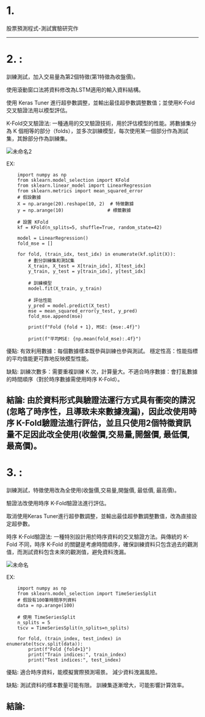 # 1.

股票預測程式-測試實驗研究作

------------------------------------------------------------------
# 2. :

訓練測試，加入交易量為第2個特徵(第1特徵為收盤價)。

使用滾動窗口法將資料修改為LSTM適用的輸入資料結構。

使用 Keras Tuner 進行超參數調整，並輸出最佳超參數調整數值；並使用K-Fold交叉驗證法用以模型評估。

K-Fold交叉驗證法:
一種通用的交叉驗證技術，用於評估模型的性能。將數據集分為 K 個相等的部分（folds），並多次訓練模型，每次使用某一個部分作為測試集，其餘部分作為訓練集。

![未命名2](https://github.com/user-attachments/assets/494adf95-125f-4fa6-a35d-ead1558a65dd)

EX:

        import numpy as np
        from sklearn.model_selection import KFold
        from sklearn.linear_model import LinearRegression
        from sklearn.metrics import mean_squared_error
        # 假設數據
        X = np.arange(20).reshape(10, 2)  # 特徵數據
        y = np.arange(10)                # 標籤數據
        
        # 設置 KFold
        kf = KFold(n_splits=5, shuffle=True, random_state=42)
        
        model = LinearRegression()
        fold_mse = []
        
        for fold, (train_idx, test_idx) in enumerate(kf.split(X)):
            # 劃分訓練集和測試集
            X_train, X_test = X[train_idx], X[test_idx]
            y_train, y_test = y[train_idx], y[test_idx]
            
            # 訓練模型
            model.fit(X_train, y_train)
            
            # 評估性能
            y_pred = model.predict(X_test)
            mse = mean_squared_error(y_test, y_pred)
            fold_mse.append(mse)
            
            print(f"Fold {fold + 1}, MSE: {mse:.4f}")
      
            print(f"平均MSE: {np.mean(fold_mse):.4f}")
    
優點:
有效利用數據：每個數據樣本既參與訓練也參與測試。
穩定性高：性能指標的平均值能更可靠地反映模型性能。

缺點:
訓練次數多：需要重複訓練 K 次，計算量大。不適合時序數據：會打亂數據的時間順序（對於時序數據需使用時序 K-Fold）。

結論:
由於資料形式與驗證法運行方式具有衝突的請況(忽略了時序性，且導致未來數據洩漏)，因此改使用時序 K-Fold驗證法進行評估，並且只使用2個特徵資訊量不足因此改全使用(收盤價,交易量,開盤價, 最低價, 最高價)。
-------------------------------------------------------------------
# 3. :

訓練測試，特徵使用改為全使用(收盤價,交易量,開盤價, 最低價, 最高價)。

驗證法改使用時序 K-Fold驗證法進行評估。

取消使用Keras Tuner進行超參數調整，並輸出最佳超參數調整數值，改為直接設定超參數。

時序 K-Fold驗證法:
一種特別設計用於時序資料的交叉驗證方法。與傳統的 K-Fold 不同，時序 K-Fold 的關鍵是考慮時間順序，確保訓練資料只包含過去的觀測值，而測試資料包含未來的觀測值，避免資料洩漏。

![未命名](https://github.com/user-attachments/assets/4343be48-daea-4908-9cc0-ee8c9e256d9e)

EX:

        import numpy as np
        from sklearn.model_selection import TimeSeriesSplit
        # 假設有100筆時間序列資料
        data = np.arange(100)
        
        # 使用 TimeSeriesSplit
        n_splits = 5
        tscv = TimeSeriesSplit(n_splits=n_splits)
        
        for fold, (train_index, test_index) in enumerate(tscv.split(data)):
            print(f"Fold {fold+1}")
            print("Train indices:", train_index)
            print("Test indices:", test_index)

優點:
適合時序資料，能模擬實際預測場景。
減少資料洩漏風險。

缺點:
測試資料的樣本數量可能有限。
訓練集逐漸增大，可能影響計算效率。

結論:
---------------------------------------------------------------------------------
